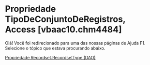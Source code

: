 
# Propriedade TipoDeConjuntoDeRegistros, Access [vbaac10.chm4484]

Olá! Você foi redirecionado para uma das nossas páginas de Ajuda F1. Selecione o tópico que estava procurando abaixo.

[Propriedade Recordset.RecordsetType (DAO)](http://msdn.microsoft.com/library/a66d4043-08cc-ead1-f9ff-efc7d7ea21bf%28Office.15%29.aspx)
